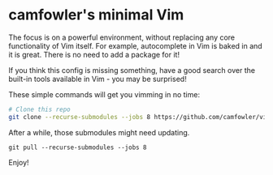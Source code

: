 # camfowler's minimal Vim

The focus is on a powerful environment, without replacing any core functionality of Vim itself. For example, autocomplete in Vim is baked in and it is great. There is no need to add a package for it!

If you think this config is missing something, have a good search over the built-in tools available in Vim - you may be surprised!

These simple commands will get you vimming in no time:

```sh
# Clone this repo
git clone --recurse-submodules --jobs 8 https://github.com/camfowler/vim.git ~/.vim
```

After a while, those submodules might need updating.

```
git pull --recurse-submodules --jobs 8
```

Enjoy!
